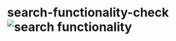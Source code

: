 # search-functionality-check![search functionality](https://github.com/varnika-poswal/search-functionality-check/assets/123875147/05aecfa6-4e48-4cd5-bd84-ec258fb2cb3f)
